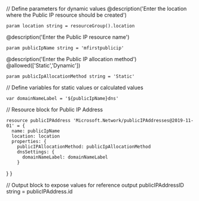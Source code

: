 // Define parameters for dynamic values
@description('Enter the location where the Public IP resource should be created')
```shell
param location string = resourceGroup().location
```
@description('Enter the Public IP resource name')
```shell
param publicIpName string = 'mfirstpublicip'
```
@description('Enter the Public IP allocation method')
@allowed(['Static','Dynamic'])
```shell
param publicIpAllocationMethod string = 'Static'
```
// Define variables for static values or calculated values
```shell
var domainNameLabel = '${publicIpName}dns'
```
// Resource block for Public IP Address
```shell
resource publicIPAddress 'Microsoft.Network/publicIPAddresses@2019-11-01' = {
  name: publicIpName
  location: location
  properties: {
    publicIPAllocationMethod: publicIpAllocationMethod
    dnsSettings: {
      domainNameLabel: domainNameLabel
    }
```
  }
}

// Output block to expose values for reference
output publicIPAddressID string = publicIPAddress.id
